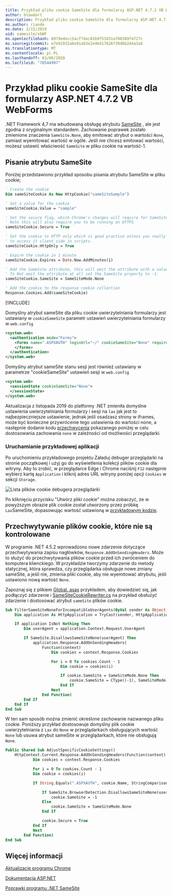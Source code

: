```yaml
---
title: Przykład pliku cookie SameSite dla formularzy ASP.NET 4.7.2 VB WebForms
author: blowdart
description: Przykład pliku cookie SameSite dla formularzy ASP.NET 4.7.2 VB WebForms
ms.author: riande
ms.date: 2/15/2019
uid: samesite/vbWF
ms.openlocfilehash: 8979edecc5acf7dac81b9f53d31af00389f4727c
ms.sourcegitcommit: e7e91932a6e91a63e2e46417626f39d6b244a3ab
ms.translationtype: MT
ms.contentlocale: pl-PL
ms.lasthandoff: 03/06/2020
ms.locfileid: "78544997"
---
```

# <a name="samesite-cookie-sample-for-aspnet-472-vb-webforms"></a>Przykład pliku cookie SameSite dla formularzy ASP.NET 4.7.2 VB WebForms
.NET Framework 4,7 ma wbudowaną obsługę atrybutu [SameSite](https://www.owasp.org/index.php/SameSite) , ale jest zgodna z oryginalnym standardem.
Zachowanie poprawek zostało zmienione znaczenia `SameSite.None`, aby emitować atrybut o wartości `None`, zamiast wyemitować wartość w ogóle. Jeśli nie chcesz emitować wartości, możesz ustawić właściwość `SameSite` w pliku cookie na wartość-1.

## <a name="sampleCode"></a>Pisanie atrybutu SameSite

Poniżej przedstawiono przykład sposobu pisania atrybutu SameSite w pliku cookie;

```vb
' Create the cookie
Dim sameSiteCookie As New HttpCookie("sameSiteSample")

' Set a value for the cookie
sameSiteCookie.Value = "sample"

' Set the secure flag, which Chrome's changes will require for SameSite none.
' Note this will also require you to be running on HTTPS
sameSiteCookie.Secure = True

' Set the cookie to HTTP only which is good practice unless you really do need
' to access it client side in scripts.
sameSiteCookie.HttpOnly = True

' Expire the cookie in 1 minute
sameSiteCookie.Expires = Date.Now.AddMinutes(1)

' Add the SameSite attribute, this will emit the attribute with a value of none.
' To Not emit the attribute at all set the SameSite property to -1.
sameSiteCookie.SameSite = SameSiteMode.None

' Add the cookie to the response cookie collection
Response.Cookies.Add(sameSiteCookie)
```

[!INCLUDE[](~/includes/MTcomments.md)]

Domyślny atrybut sameSite dla pliku cookie uwierzytelniania formularzy jest ustawiany w `cookieSameSite` parametr ustawień uwierzytelniania formularzy w `web.config` 

```xml
<system.web>
  <authentication mode="Forms">
    <forms name=".ASPXAUTH" loginUrl="~/" cookieSameSite="None" requireSSL="true">
    </forms>
  </authentication>
</system.web>
```

Domyślny atrybut sameSite stanu sesji jest również ustawiany w parametrze "cookieSameSite" ustawień sesji w `web.config`

```xml
<system.web>
  <sessionState cookieSameSite="None">     
  </sessionState>
</system.web>
```

Aktualizacja z listopada 2019 do platformy .NET zmieniła domyślne ustawienia uwierzytelniania formularzy i sesji na `lax` jak jest to najbezpieczniejsze ustawienie, jednak jeśli osadzasz strony w iframes, może być konieczne przywrócenie tego ustawienia do wartości none, a następnie dodanie kodu [przechwycenia](#interception) pokazanego poniżej w celu dostosowania zachowania `none` w zależności od możliwości przeglądarki.

### <a name="running-the-sample"></a>Uruchamianie przykładowej aplikacji

Po uruchomieniu przykładowego projektu Załaduj debuger przeglądarki na stronie początkowej i użyj go do wyświetlenia kolekcji plików cookie dla witryny.
Aby to zrobić, w przeglądarce Edge i Chrome naciśnij `F12` następnie wybierz kartę `Application` i kliknij adres URL witryny poniżej opcji `Cookies` w sekcji `Storage`.

![Lista plików cookie debugera przeglądarki](sample/img/BrowserDebugger.png)

Po kliknięciu przycisku "Utwórz pliki cookie" można zobaczyć, że w powyższym obrazie plik cookie został utworzony przez próbkę `Lax`SameSite, dopasowując wartość ustawioną w [przykładowym kodzie](#sampleCode).

## <a name="interception"></a>Przechwytywanie plików cookie, które nie są kontrolowane

W programie .NET 4.5.2 wprowadzono nowe zdarzenie dotyczące przechwytywania zapisu nagłówków, `Response.AddOnSendingHeaders`. Może to służyć do przechwytywania plików cookie przed ich zwróceniem do komputera klienckiego. W przykładzie tworzymy zdarzenie do metody statycznej, która sprawdza, czy przeglądarka obsługuje nowe zmiany sameSite, a jeśli nie, zmienia pliki cookie, aby nie wyemitować atrybutu, jeśli ustawiono nową wartość `None`.

Zapoznaj się z plikiem [Global. asax](https://github.com/blowdart/AspNetSameSiteSamples/blob/master/AspNet472VisualBasicWebForms/Global.asax.vb) przykładem, aby dowiedzieć się, jak podłączyć zdarzenie i [SameSiteCookieRewriter.cs](https://github.com/blowdart/AspNetSameSiteSamples/blob/master/AspNet472VisualBasicWebForms/SameSiteCookieRewriter.vb) na przykład obsłużyć zdarzenie i dostosować atrybut `sameSite` plików cookie.


```vb
Sub FilterSameSiteNoneForIncompatibleUserAgents(ByVal sender As Object)
    Dim application As HttpApplication = TryCast(sender, HttpApplication)

    If application IsNot Nothing Then
        Dim userAgent = application.Context.Request.UserAgent

        If SameSite.DisallowsSameSiteNone(userAgent) Then
            application.Response.AddOnSendingHeaders(
                Function(context)
                    Dim cookies = context.Response.Cookies

                    For i = 0 To cookies.Count - 1
                        Dim cookie = cookies(i)

                        If cookie.SameSite = SameSiteMode.None Then
                            cookie.SameSite = CType((-1), SameSiteMode)
                        End If
                    Next
                End Function)
        End If
    End If
End Sub
```

W ten sam sposób można zmienić określone zachowanie nazwanego pliku cookie. Poniższy przykład dostosowuje domyślny plik cookie uwierzytelniania z `Lax` do `None` w przeglądarkach obsługujących wartość `None` lub usuwa atrybut sameSite w przeglądarkach, które nie obsługują `None`.

```vb
Public Shared Sub AdjustSpecificCookieSettings()
    HttpContext.Current.Response.AddOnSendingHeaders(Function(context)
            Dim cookies = context.Response.Cookies

            For i = 0 To cookies.Count - 1
            Dim cookie = cookies(i)

            If String.Equals(".ASPXAUTH", cookie.Name, StringComparison.Ordinal) Then

                If SameSite.BrowserDetection.DisallowsSameSiteNone(userAgent) Then
                    cookie.SameSite = -1
                Else
                    cookie.SameSite = SameSiteMode.None
                End If

                cookie.Secure = True
            End If
            Next
        End Function)
End Sub
```

## <a name="more-information"></a>Więcej informacji

[Aktualizacje programu Chrome](https://www.chromium.org/updates/same-site)

[Dokumentacja ASP.NET](/aspnet/samesite/system-web-samesite)

[Poprawki programu .NET SameSite](/aspnet/samesite/kbs-samesite)